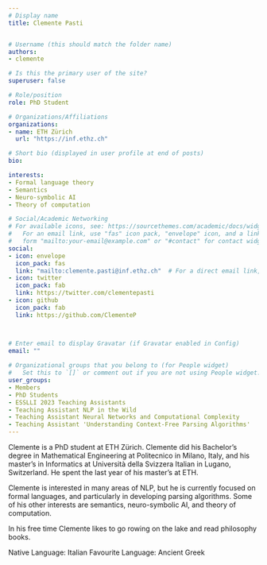 ```yaml
---
# Display name
title: Clemente Pasti


# Username (this should match the folder name)
authors:
- clemente

# Is this the primary user of the site?
superuser: false

# Role/position
role: PhD Student

# Organizations/Affiliations
organizations:
- name: ETH Zürich
  url: "https://inf.ethz.ch"

# Short bio (displayed in user profile at end of posts)
bio: 

interests:
- Formal language theory
- Semantics
- Neuro-symbolic AI
- Theory of computation

# Social/Academic Networking
# For available icons, see: https://sourcethemes.com/academic/docs/widgets/#icons
#   For an email link, use "fas" icon pack, "envelope" icon, and a link in the
#   form "mailto:your-email@example.com" or "#contact" for contact widget.
social:
- icon: envelope
  icon_pack: fas
  link: "mailto:clemente.pasti@inf.ethz.ch"  # For a direct email link, use "mailto:test@example.org".
- icon: twitter
  icon_pack: fab
  link: https://twitter.com/clementepasti
- icon: github
  icon_pack: fab
  link: https://github.com/ClementeP



# Enter email to display Gravatar (if Gravatar enabled in Config)
email: ""
  
# Organizational groups that you belong to (for People widget)
#   Set this to `[]` or comment out if you are not using People widget.  
user_groups:
- Members
- PhD Students
- ESSLLI 2023 Teaching Assistants
- Teaching Assistant NLP in the Wild
- Teaching Assistant Neural Networks and Computational Complexity
- Teaching Assistant 'Understanding Context-Free Parsing Algorithms'
---
```


Clemente is a PhD student at ETH Zürich. Clemente did his Bachelor’s degree in Mathematical Engineering at Politecnico in Milano, Italy, and his master’s in Informatics at Università della Svizzera Italian in Lugano, Switzerland. He spent the last year of his master’s at ETH.

Clemente is interested in many areas of NLP, but he is currently focused on formal languages, and particularly in developing parsing algorithms. Some of his other interests are semantics, neuro-symbolic AI, and theory of computation.

In his free time Clemente likes to go rowing on the lake and read philosophy books.

Native Language: Italian
Favourite Language: Ancient Greek